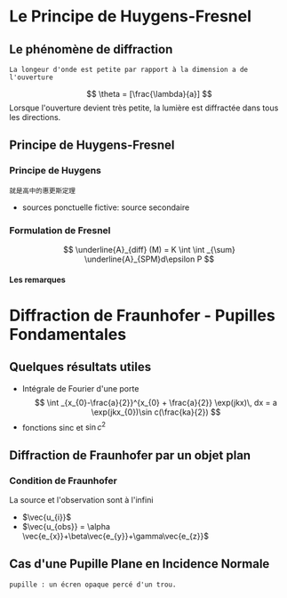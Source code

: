 # Le Principe de Huygens-Fresnel

## Le phénomène de diffraction 
	La longeur d'onde est petite par rapport à la dimension a de l'ouverture 

$$
\theta = [\frac{\lambda}{a}]
$$
Lorsque l'ouverture devient très petite, la lumière est diffractée dans tous les directions.

## Principe de Huygens-Fresnel
### Principe de Huygens
	就是高中的惠更斯定理
- sources ponctuelle fictive: source secondaire
### Formulation de Fresnel
$$
\underline{A}_{diff} (M) = K \int \int  _{\sum} \underline{A}_{SPM}d\epsilon P
$$
#### Les remarques

# Diffraction de Fraunhofer - Pupilles Fondamentales
## Quelques résultats utiles 
- Intégrale de Fourier d'une porte
$$
\int _{x_{0}-\frac{a}{2}}^{x_{0} + \frac{a}{2}} \exp(jkx)\, dx  = a \exp(jkx_{0})\sin c(\frac{ka}{2})
$$
- fonctions sinc et $\sin c^{2}$

## Diffraction de Fraunhofer par un objet plan
### Condition de Fraunhofer
La source et l'observation sont à l'infini 
- $\vec{u_{i}}$
- $\vec{u_{obs}} = \alpha \vec{e_{x}}+\beta\vec{e_{y}}+\gamma\vec{e_{z}}$

## Cas d'une Pupille Plane en Incidence Normale
	pupille : un écren opaque percé d'un trou.

